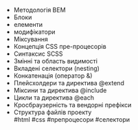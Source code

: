 - Методологія BEM  
- Блоки  
- елементи  
- модифікатори  
- Міксування  
- Концепція CSS пре-процесорів  
- Синтаксис SCSS  
- Змінні та область видимості  
- Вкладені селектори (nesting)  
- Конкатенація (оператор &)  
- Плейсхолдери та директива @extend  
- Міксини та директива @include  
- Цикли та директива @each  
- Кросбраузерність та вендорні префікси  
- Структура файлів проекту  
#html #css #препроцесори #селектори 
